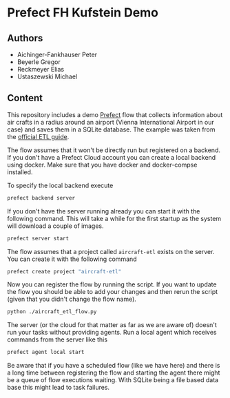 # Prefect FH Kufstein Demo

## Authors

- Aichinger-Fankhauser Peter
- Beyerle Gregor
- Reckmeyer Elias
- Ustaszewski Michael

## Content

This repository includes a demo [Prefect](https://docs.prefect.io/) flow that collects information about
air crafts in a radius around an airport (Vienna International Airport in our case) and saves them in a
SQLite database. The example was taken from the
[official ETL guide](https://docs.prefect.io/core/tutorial/01-etl-before-prefect.html).

The flow assumes that it won't be directly run but registered on a backend. If you don't have a Prefect
Cloud account you can create a local backend using docker. Make sure that you have docker and docker-compse
installed.

To specify the local backend execute

```bash
prefect backend server
```

If you don't have the server running already you can start it with the following command.
This will take a while for the first startup as the system will download a couple of images.

```bash
prefect server start
```

The flow assumes that a project called `aircraft-etl` exists on the server. You can create it with
the following command

```bash
prefect create project "aircraft-etl"
```

Now you can register the flow by running the script. If you want to update the flow you should be
able to add your changes and then rerun the script (given that you didn't change the flow name).

```bash
python ./aircraft_etl_flow.py
```

The server (or the cloud for that matter as far as we are aware of) doesn't run your tasks without
providing agents. Run a local agent which receives commands from the server like this

```bash
prefect agent local start
```

Be aware that if you have a scheduled flow (like we have here) and there is a long time between registering
the flow and starting the agent there might be a queue of flow executions waiting. With SQLite being
a file based data base this might lead to task failures.
